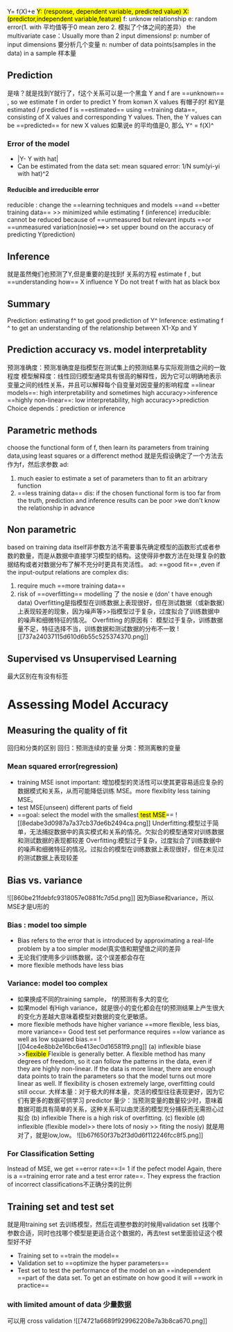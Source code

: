 Y= f(X)+e
<mark class="hltr-yellow"> Y: (response, dependent variable, predicted value) </mark>
  <mark class="hltr-yellow">X: (predictor,independent variable,feature)</mark>
f: unknow relationship
e: random error(1. with 平均值等于0 mean zero  2. 模拟了个体之间的差异）
the multivariate case：Usually more than 2 input dimensions!
p: number of input dimensions 要分析几个变量
n: number of data points(samples in the data) in a sample 样本量
## Prediction
是啥？就是找到Y就行了，f这个关系可以是一个黑盒
Y and f are ==unknown== , so we estimate f in order to predict Y from konwn X values
有帽子的f 和Y是estimated / predicted 
f is ==estimated== using ==training data==, consisting of X values and corresponding Y values. 
Then, the Y values can be ==predicted== for new X values
如果说e 的平均值是0, 那么 Y^ = f(X)^
### Error of the model
- |Y- Y with hat|
- Can be estimated from the data set: mean squared error: 1/N sum(yi-yi with hat)^2
#### Reducible and irreducible error
reducible : change the ==learning techniques and models ==and ==better training data== >> minimized while estimating f (inference)
irreducible: cannot be reduced because of ==unmeasured but relevant inputs ==or ==unmeasured variation(nosie)==>> set upper bound on the accuracy of predicting Y(prediction)
## Inference
就是虽然俺们也预测了Y,但是重要的是找到f 关系的方程
estimate f , but ==understanding how== X influence Y
Do not treat f  with hat as black box
## Summary
Prediction: estimating f^ to get good prediction of Y^
Inference: estimating f ^ to get an understanding of the relationship between X1-Xp and Y
## Prediction accuracy vs. model interpretablity
预测准确度：预测准确度是指模型在测试集上的预测结果与实际观测值之间的一致程度
模型解释度：线性回归模型通常具有很高的解释性，因为它可以明确地表示变量之间的线性关系，并且可以解释每个自变量对因变量的影响程度
==linear models==: high interpretability and sometimes high accuracy>>inference
==highly non-linear==: low interpretability, high accuracy>>prediction
Choice depends：prediction or inference
## Parametric methods
choose the functional form of f, then learn its parameters from training data,using least squares or a differenct method
就是先假设确定了一个方法去作为f，然后求参数
ad:
1. much easier to estimate a set of parameters than to fit an arbitrary function
2. ==less training data==
dis: if the chosen functional form is too far from the truth, prediction and inference results can be poor >we don't know the relationship in advance
## Non parametric
based on training data itself非参数方法不需要事先确定模型的函数形式或者参数的数量，而是从数据中直接学习模型的结构。这使得非参数方法在处理复杂的数据结构或者对数据分布了解不充分时更具有灵活性。
ad: ==good fit== ,even if the input-output relations are complex
dis: 
1. require much ==more training data== 
2. risk of ==overfitting== modelling 了 the nosie e (don' t have enough data)
Overfitting是指模型在训练数据上表现很好，但在测试数据（或新数据）上表现较差的现象，因为噪声等>>指模型过于复杂，过度拟合了训练数据中的噪声和细微特征的情况。
Overfitting 的原因有： 模型过于复杂，训练数据量不足，特征选择不当，训练数据和测试数据的分布不一致
![[737a24037115d610d6b55c525374370.png]]
## Supervised vs Unsupervised Learning
最大区别在有没有标签
# Assessing Model Accuracy
## Measuring the quality of fit
回归和分类的区别
回归：预测连续的变量
分类：预测离散的变量
### Mean squared error(regression)
- training MSE isnot important: 增加模型的灵活性可以使其更容易适应复杂的数据模式和关系，从而可能降低训练 MSE。more flexiblity  less taining MSE。
- test MSE(unseen) different parts of field
- ==goal: select the model with the smallest<mark class="hltr-green"> test MSE</mark>==
![[8edabe3d0987a7a37cb37de6b2494ca.png]]
Underfitting:模型过于简单，无法捕捉数据中的真实模式和关系的情况。欠拟合的模型通常对训练数据和测试数据的表现都较差
Overfitting:模型过于复杂，过度拟合了训练数据中的噪声和细微特征的情况。过拟合的模型在训练数据上表现很好，但在未见过的测试数据上表现较差
## Bias vs. variance
![[860be21fdebfc9318057e0881fc7d5d.png]]
因为Biase和variance，所以MSE才是U形的
### Bias : model too simple
- Bias refers to the error that is introduced by approximating a real-life problem by a too simpler model真实值和期望值之间的差异
- 无论我们使用多少训练数据，这个误差都会存在
- more flexible methods have less bias
### Variance: model too complex
- 如果换成不同的training sample， f的预测有多大的变化
- 如果model 有High variance，就是很小的变化都会在f的预测结果上产生很大的变化方差越大意味着模型对数据的变化更敏感。
- more flexible methods have higher variance
==more flexible, less bias, more variance==
Good test set performance requires ==low variance as well as low squared bias.==
![[04ce4e8bb2e16bc6e413ec0d16581f9.png]]
(a) inflexible biase >><mark class="hltr-red">fiexible </mark>
Flexible is generally better. 
A flexible method has many degrees of freedom, so it can follow the patterns in the data, even if they are highly non-linear. 
If the data is more linear, there are enough data points to train the parameters so that the model turns out more linear as well. 
If flexibility is chosen extremely large, overfitting could still occur.
大样本量：对于极大的样本量，灵活的模型往往表现更好，因为它们有更多的数据可供学习
predictor 量少：当预测变量的数量较少时，意味着数据可能具有简单的关系，这种关系可以由灵活的模型充分捕获而无需担心过拟合
(b) inflexible  There is a high risk of overfitting.
(c) flexible
(d) inflexible (flexible model>> there lots of nosiy  >> fiting the nosiy)
就是用对了，就是low,low。
![[b67f650f37b2f3d0d6f112246fcc8f5.png]]
### For Classification Setting
Instead of MSE, we get ==error rate==:I= 1 if the pefect model
Again, there is a ==training error rate and a test error rate==. 
They express the fraction of incorrect classifications不正确分类的比例
## Training set and test set
就是用training set 去训练模型，然后在调整参数的时候用validation set 找哪个参数合适，同时也找哪个模型是更适合这个数据的，再去test set里面验证这个模型好不好
- Training set to ==train the model==
- Validation set to ==optimize the hyper parameters==
- Test set to test the performance of the model on an ==independent ==part of the data set. To get an estimate on how good it will ==work in practice==
### with limited amount of data 少量数据
可以用 cross validation
![[74721a6689f929962208e7a3b8ca670.png]]





